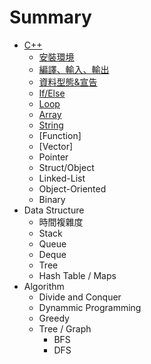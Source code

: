 # Summary

* [C++](cpp_sec/cpp.md)
  * [安裝環境](cpp_sec/install.md)
  * [編譯、輸入、輸出](cpp_sec/compile_io.md)
  * [資料型態&宣告](cpp_sec/Variable.md)
  * [If/Else](cpp_sec/if_else.md)
  * [Loop](cpp_sec/loop.md)
  * [Array](cpp_sec/array.md)
  * [String](cpp_sec/string.md)
  * [Function]
  * [Vector]
  * Pointer
  * Struct/Object
  * Linked-List
  * Object-Oriented
  * Binary
* Data Structure
  * 時間複雜度
  * Stack
  * Queue
  * Deque
  * Tree
  * Hash Table / Maps
* Algorithm
  * Divide and Conquer
  * Dynammic Programming
  * Greedy
  * Tree / Graph
    * BFS
    * DFS

